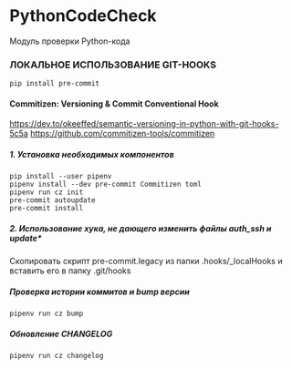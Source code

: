 # PythonCodeCheck
Модуль проверки Python-кода

### ЛОКАЛЬНОЕ ИСПОЛЬЗОВАНИЕ GIT-HOOKS

```console
pip install pre-commit
```

#### Commitizen: Versioning & Commit Conventional Hook
https://dev.to/okeeffed/semantic-versioning-in-python-with-git-hooks-5c5a
https://github.com/commitizen-tools/commitizen

##### 1. Установка необходимых компонентов
```console
pip install --user pipenv
pipenv install --dev pre-commit Commitizen toml
pipenv run cz init
pre-commit autoupdate
pre-commit install
```

##### 2. Использование хука, не дающего изменить файлы auth_ssh и update*
Скопировать скрипт pre-commit.legacy из папки .hooks/_localHooks и вставить его в папку .git/hooks

##### Проверка истории коммитов и bump версии
```console
pipenv run cz bump
```

##### Обновление CHANGELOG
```console
pipenv run cz changelog
```

